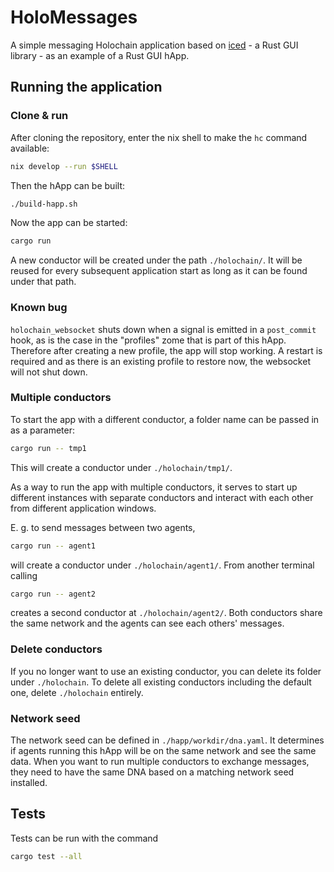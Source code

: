 # HoloMessages

A simple messaging Holochain application based on [iced](https://github.com/iced-rs/iced) - a Rust GUI library - as an example of a Rust GUI hApp.

## Running the application

### Clone & run
After cloning the repository, enter the nix shell to make the `hc` command available:

```sh
nix develop --run $SHELL
```

Then the hApp can be built:

```sh
./build-happ.sh
```

Now the app can be started:

```sh
cargo run
```

A new conductor will be created under the path `./holochain/`. It will be reused for every subsequent application start as long as it can be found under that path.

### Known bug

`holochain_websocket` shuts down when a signal is emitted in a `post_commit` hook, as is the case in the "profiles" zome that is part of this hApp. Therefore after creating a new profile, the app will stop working. A restart is required and as there is an existing profile to restore now, the websocket will not shut down.

### Multiple conductors

To start the app with a different conductor, a folder name can be passed in as a parameter:

```sh
cargo run -- tmp1
```

This will create a conductor under `./holochain/tmp1/`.

As a way to run the app with multiple conductors, it serves to start up different instances with separate conductors and interact with each other from different application windows.

E. g. to send messages between two agents,

```sh
cargo run -- agent1
```

will create a conductor under `./holochain/agent1/`. From another terminal calling

```sh
cargo run -- agent2
```

creates a second conductor at `./holochain/agent2/`. Both conductors share the same network and the agents can see each others' messages.

### Delete conductors

If you no longer want to use an existing conductor, you can delete its folder under `./holochain`. To delete all existing conductors including the default one, delete `./holochain` entirely.

### Network seed

The network seed can be defined in `./happ/workdir/dna.yaml`. It determines if agents running this hApp will be on the same network and see the same data. When you want to run multiple conductors to exchange messages, they need to have the same DNA based on a matching network seed installed.

## Tests

Tests can be run with the command

```sh
cargo test --all
```